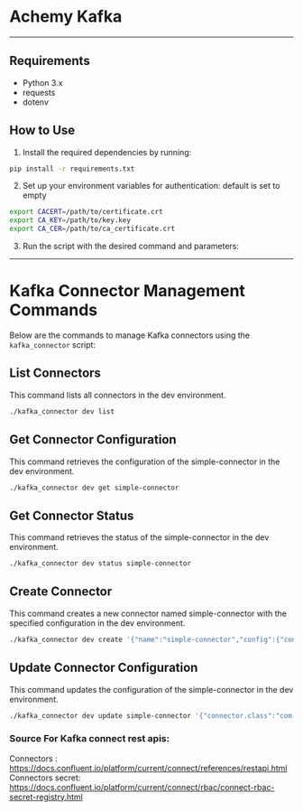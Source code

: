 # Achemy Kafka

---

## Requirements

- Python 3.x
- requests
- dotenv

## How to Use

1. Install the required dependencies by running:

```bash
pip install -r requirements.txt
```

2. Set up your environment variables for authentication:
   default is set to empty

```bash
export CACERT=/path/to/certificate.crt
export CA_KEY=/path/to/key.key
export CA_CER=/path/to/ca_certificate.crt
```

3. Run the script with the desired command and parameters:

---

# Kafka Connector Management Commands

Below are the commands to manage Kafka connectors using the `kafka_connector` script:

## List Connectors

This command lists all connectors in the dev environment.

```bash
./kafka_connector dev list
```

## Get Connector Configuration

This command retrieves the configuration of the simple-connector in the dev environment.

```bash
./kafka_connector dev get simple-connector
```

## Get Connector Status

This command retrieves the status of the simple-connector in the dev environment.

```bash
./kafka_connector dev status simple-connector
```

## Create Connector

This command creates a new connector named simple-connector with the specified configuration in the dev environment.

```bash
./kafka_connector dev create '{"name":"simple-connector","config":{"connector.class":"com.github.jcustenborder.kafka.connect.spooldir.SpoolDirJsonSourceConnector","task.max":"1","topic":"test-topic","input.path":"/home/appuser/connect-test/input","input.file.pattern":"sample.txt","error.path":"/home/appuser/connect-test/failure","finished.path":"/home/appuser/connect-test/success","schema.generation.enabled":true,"value.converter":"org.apache.kafka.connect.json.JsonConverter"}}'
```

## Update Connector Configuration

This command updates the configuration of the simple-connector in the dev environment.

```bash
./kafka_connector dev update simple-connector '{"connector.class":"com.github.jcustenborder.kafka.connect.spooldir.SpoolDirJsonSourceConnector","task.max":"1","topic":"test-topic","input.path":"/home/appuser/connect-test/input","input.file.pattern":"sample.txt","error.path":"/home/appuser/connect-test/failure","finished.path":"/home/appuser/connect-test/success","schema.generation.enabled":true,"value.converter":"org.apache.kafka.connect.json.JsonConverter"}'
```

### Source For Kafka connect rest apis:

Connectors : https://docs.confluent.io/platform/current/connect/references/restapi.html
Connectors secret: https://docs.confluent.io/platform/current/connect/rbac/connect-rbac-secret-registry.html
